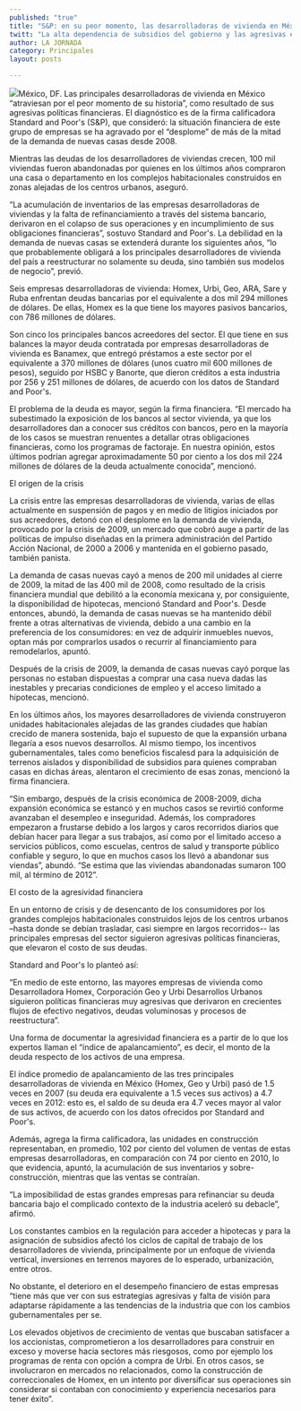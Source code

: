 ```yaml
---
published: "true"
title: "S&P: en su peor momento, las desarrolladoras de vivienda en México"
twitt: "La alta dependencia de subsidios del gobierno y las agresivas estrategias financieras dieron la puntilla a un sector golpeado por la crisis de 2009, informó la firma calificadora en su diagnóstico"
author: LA JORNADA
category: Principales
layout: posts

---
```


![](http://i.imgur.com/BLMlFEdm.jpg)México, DF. Las principales desarrolladoras de vivienda en México “atraviesan por el peor momento de su historia”, como resultado de sus agresivas políticas financieras. El diagnóstico es de la firma calificadora Standard and Poor's (S&P), que consideró: la situación financiera de este grupo de empresas se ha agravado por el “desplome” de más de la mitad de la demanda de nuevas casas desde 2008.

Mientras las deudas de los desarrolladores de viviendas crecen, 100 mil viviendas fueron abandonadas por quienes en los últimos años compraron una casa o departamento en los complejos habitacionales construidos en zonas alejadas de los centros urbanos, aseguró.

“La acumulación de inventarios de las empresas desarrolladoras de viviendas y la falta de refinanciamiento a través del sistema bancario, derivaron en el colapso de sus operaciones y en incumplimiento de sus obligaciones financieras”, sostuvo Standard and Poor's. La debilidad en la demanda de nuevas casas se extenderá durante los siguientes años, “lo que probablemente obligará a los principales desarrolladores de vivienda del país a reestructurar no solamente su deuda, sino también sus modelos de negocio”, previó.

Seis empresas desarrolladoras de vivienda: Homex, Urbi, Geo, ARA, Sare y Ruba enfrentan deudas bancarias por el equivalente a dos mil 294 millones de dólares. De ellas, Homex es la que tiene los mayores pasivos bancarios, con 786 millones de dólares.

Son cinco los principales bancos acreedores del sector. El que tiene en sus balances la mayor deuda contratada por empresas desarrolladoras de vivienda es Banamex, que entregó préstamos a este sector por el equivalente a 370 millones de dólares (unos cuatro mil 600 millones de pesos), seguido por HSBC y Banorte, que dieron créditos a esta industria por 256 y 251 millones de dólares, de acuerdo con los datos de Standard and Poor's.

El problema de la deuda es mayor, según la firma financiera. “El mercado ha subestimado la exposición de los bancos al sector vivienda, ya que los desarrolladores dan a conocer sus créditos con bancos, pero en la mayoría de los casos se muestran renuentes a detallar otras obligaciones financieras, como los programas de factoraje. En nuestra opinión, estos últimos podrían agregar aproximadamente 50 por ciento a los dos mil 224 millones de dólares de la deuda actualmente conocida”, mencionó.

El origen de la crisis

La crisis entre las empresas desarrolladoras de vivienda, varias de ellas actualmente en suspensión de pagos y en medio de litigios iniciados por sus acreedores, detonó con el desplome en la demanda de vivienda, provocado por la crisis de 2009, un mercado que cobró auge a partir de las políticas de impulso diseñadas en la primera administración del Partido Acción Nacional, de 2000 a 2006 y mantenida en el gobierno pasado, también panista.

La demanda de casas nuevas cayó a menos de 200 mil unidades al cierre de 2009, la mitad de las 400 mil de 2008, como resultado de la crisis financiera mundial que debilitó a la economía mexicana y, por consiguiente, la disponibilidad de hipotecas, mencionó Standard and Poor's. Desde entonces, abundó, la demanda de casas nuevas se ha mantenido débil frente a otras alternativas de vivienda, debido a una cambio en la preferencia de los consumidores: en vez de adquirir inmuebles nuevos, optan más por comprarlos usados o recurrir al financiamiento para remodelarlos, apuntó.

Después de la crisis de 2009, la demanda de casas nuevas cayó porque las personas no estaban dispuestas a comprar una casa nueva dadas las inestables y precarias condiciones de empleo y el acceso limitado a hipotecas, mencionó.

En los últimos años, los mayores desarrolladores de vivienda construyeron unidades habitacionales alejadas de las grandes ciudades que habían crecido de manera sostenida, bajo el supuesto de que la expansión urbana llegaría a esos nuevos desarrollos. Al mismo tiempo, los incentivos gubernamentales, tales como beneficios fiscalesd para la adquisición de terrenos aislados y disponibilidad de subsidios para quienes compraban casas en dichas áreas, alentaron el crecimiento de esas zonas, mencionó la firma financiera.

“Sin embargo, después de la crisis económica de 2008-2009, dicha expansión económica se estancó y en muchos casos se revirtió conforme avanzaban el desempleo e inseguridad. Además, los compradores empezaron a frustarse debido a los largos y caros recorridos diarios que debían hacer para llegar a sus trabajos, así como por el limitado acceso a servicios públicos, como escuelas, centros de salud y transporte público confiable y seguro, lo que en muchos casos los llevó a abandonar sus viendas”, abundó. “Se estima que las viviendas abandonadas sumaron 100 mil, al término de 2012”.

El costo de la agresividad financiera

En un entorno de crisis y de desencanto de los consumidores por los grandes complejos habitacionales construidos lejos de los centros urbanos –hasta donde se debían trasladar, casi siempre en largos recorridos-- las principales empresas del sector siguieron agresivas políticas financieras, que elevaron el costo de sus deudas.

Standard and Poor's lo planteó así:

“En medio de este entorno, las mayores empresas de vivienda como Desarrolladora Homex, Corporación Geo y Urbi Desarrollos Urbanos siguieron políticas financieras muy agresivas que derivaron en crecientes flujos de efectivo negativos, deudas voluminosas y procesos de reestructura”.

Una forma de documentar la agresividad financiera es a partir de lo que los expertos llaman el “índice de apalancamiento”, es decir, el monto de la deuda respecto de los activos de una empresa.

El índice promedio de apalancamiento de las tres principales desarrolladoras de vivienda en México (Homex, Geo y Urbi) pasó de 1.5 veces en 2007 (su deuda era equivalente a 1.5 veces sus activos) a 4.7 veces en 2012: esto es, el saldo de su deuda era 4.7 veces mayor al valor de sus activos, de acuerdo con los datos ofrecidos por Standard and Poor's.

Además, agrega la firma calificadora, las unidades en construcción representaban, en promedio, 102 por ciento del volumen de ventas de estas empresas desarrolladoras, en comparación con 74 por ciento en 2010, lo que evidencia, apuntó, la acumulación de sus inventarios y sobre-construcción, mientras que las ventas se contraían.

“La imposibilidad de estas grandes empresas para refinanciar su deuda bancaria bajo el complicado contexto de la industria aceleró su debacle”, afirmó.

Los constantes cambios en la regulación para acceder a hipotecas y para la asignación de subsidios afectó los ciclos de capital de trabajo de los desarrolladores de vivienda, principalmente por un enfoque de vivienda vertical, inversiones en terrenos mayores de lo esperado, urbanización, entre otros.

No obstante, el deterioro en el desempeño financiero de estas empresas “tiene más que ver con sus estrategias agresivas y falta de visión para adaptarse rápidamente a las tendencias de la industria que con los cambios gubernamentales per se.

Los elevados objetivos de crecimiento de ventas que buscaban satisfacer a los accionistas, comprometieron a los desarrolladores para construir en exceso y moverse hacia sectores más riesgosos, como por ejemplo los programas de renta con opción a compra de Urbi. En otros casos, se involucraron en mercados no relacionados, como la construcción de correccionales de Homex, en un intento por diversificar sus operaciones sin considerar si contaban con conocimiento y experiencia necesarios para tener éxito”.
